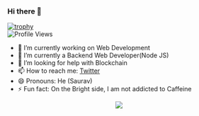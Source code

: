 ### Hi there 👋
[![trophy](https://github-profile-trophy.vercel.app/?username=Saurav-Navdhare&theme=monokai&row=1&column=7&margin-w=15)](https://github.com/ryo-ma/github-profile-trophy)<br>
![Profile Views](https://komarev.com/ghpvc/?username=Saurav-Navdharea&label=Profile+Views)

- 🔭 I’m currently working on Web Development
- 🌱 I’m currently a Backend Web Developer(Node JS)
- 🤔 I’m looking for help with Blockchain
- 📫 How to reach me: [Twitter](https://twitter.com/Saurav_Navdhare)
- 😄 Pronouns: He (Saurav)
- ⚡ Fun fact: On the Bright side, I am not addicted to Caffeine

<div align="center">

  <img src='http://github-readme-streak-stats.herokuapp.com?user=Saurav-Navdhare&theme=dark&background=000000'/>
 <!--[![GitHub Streak](http://github-readme-streak-stats.herokuapp.com?user=Saurav-Navdhare&theme=dark&background=000000)](https://git.io/streak-stats)-->
</div>

